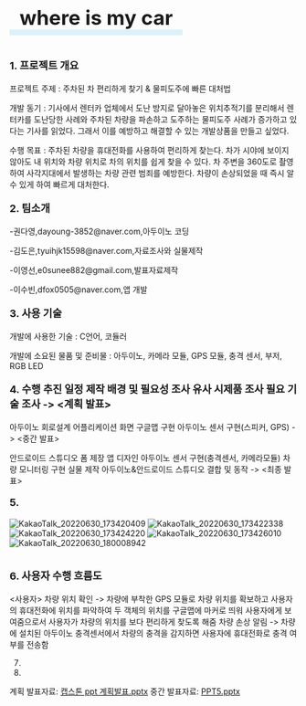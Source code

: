 <!DOCTYPE html>
<html lang="en">
<head>
    <meta charset="UTF-8">
    <meta http-equiv="X-UA-Compatible" content="IE=edge">
    <meta name="viewport" content="width=device-width, initial-scale=1.0">
</head>
<body>
    <p><span style="border-bottom: 10px solid #dcf1fb; padding: 0 0 0 0.5em; font-size:35px; font-weight:bold;">where is my car&nbsp&nbsp</span></p>
<br>
<p style= "font-size:18px; font-weight:bold;";>1. 프로젝트 개요<br></p>
프로젝트 주제 : 주차된 차 편리하게 찾기 & 물피도주에 빠른 대처법<br>
<p>개발 동기 : 기사에서 렌터카 업체에서 도난 방지로 달아놓은 위치추적기를 분리해서 렌터카를 도난당한 사례와 주차된 차량을 파손하고 도주하는 물피도주 사례가 증가하고 있다는 기사를 읽었다. 그래서 이를 예방하고 해결할 수 있는 개발상품을 만들고 싶었다.</p>
<p>수행 목표 : 주차된 차량을 휴대전화를 사용하여 편리하게 찾는다. 차가 시야에 보이지 않아도 내 위치와 차량 위치로 차의 위치를 쉽게 찾을 수 있다. 차 주변을 360도로 촬영하여 사각지대에서 발생하는 차량 관련 범죄를 예방한다. 차량이 손상되었을 때 즉시 알 수 있게 하여 빠르게 대처한다.</p>

<p style= "font-size:18px; font-weight:bold;";>2. 팀소개<br></p>
<p></p>-권다영,dayoung-3852@naver.com,아두이노 코딩 </p>
<p>-김도은,tyuihjk15598@naver.com,자료조사와 실물제작 </p>
<p>-이영선,e0sunee882@gmail.com,발표자료제작</p> 
-이수빈,dfox0505@naver.com,앱 개발 </p>

<p style= "font-size:18px; font-weight:bold;";>3. 사용 기술<br></p>
개발에 사용한 기술 : C언어, 코듈러<br>
<p>개발에 소요된 물품 및 준비물 : 아두이노, 카메라 모듈, GPS 모듈, 충격 센서, 부저, RGB LED</p>

<p style= "font-size:18px; font-weight:bold;";>4. 수행 추진 일정 제작 배경 및 필요성 조사 유사 시제품 조사 필요 기술 조사 -> <계획 발표></br></p>
<p>아두이노 회로설계 어플리케이션 화면 구글맵 구현 아두이노 센서 구현(스피커, GPS) -> <중간 발표></p>
<p>안드로이드 스튜디오 폼 제장 앱 디자인 아두이노 센서 구현(충격센서, 카메라모듈) 차량 모니터링 구현 실물 제작 아두이노&안드로이드 스튜디오 결합 및 동작 -> <최종 발표></p>



<p style= "font-size:18px; font-weight:bold;";>5. <br></p>
    
![KakaoTalk_20220630_173420409](https://user-images.githubusercontent.com/102715716/176637442-66d36f3d-a4dd-45b7-b6a0-db752004c153.jpg)
![KakaoTalk_20220630_173422338](https://user-images.githubusercontent.com/102715716/176637554-e49cff9b-25d9-41ea-bcbb-6db2a03f3bae.jpg)
![KakaoTalk_20220630_173424220](https://user-images.githubusercontent.com/102715716/176637658-3d5a586b-2dd2-476b-8b5f-2cf2909347ac.jpg)
![KakaoTalk_20220630_173426010](https://user-images.githubusercontent.com/102715716/176637667-35c35b7e-adb6-4662-b89e-c8524e68bcf9.jpg)
![KakaoTalk_20220630_180008942](https://user-images.githubusercontent.com/102715716/176637692-ac809f0c-23cf-4c0d-a90c-63435a3d0343.jpg)<br><br>

<p style= "font-size:18px; font-weight:bold;";>6. 사용자 수행 흐름도<br></p>
<사용자>
차량 위치 확인 -> 차량에 부착한 GPS 모듈로 차량 위치를 확보하고 사용자의 휴대전화에 위치를 
파악하여 두 객체의 위치를 구글맵에 마커로 띄워 사용자에게 보여줌으로서 사용자가 차량의 위치를
보다 편리하게 찾도록 해줌
차량 손상 알림 -> 차량에 설치된 아두이노 충격센서에서 차량의 충격을 감지하면 사용자에 휴대전화로 
충격 여부를 전송함


7.


8.

계획 발표자료: [캡스톤 ppt 계획발표.pptx](https://github.com/ddddyoung/wmc/files/9018282/ppt.pptx)
중간 발표자료: [PPT5.pptx](https://github.com/ddddyoung/wmc/files/9018307/PPT5.pptx)
